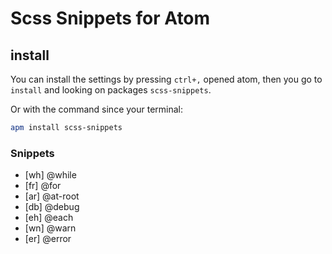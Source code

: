 # Scss Snippets for Atom

## install

You can install the settings by pressing `ctrl+,` opened atom, then you go to `install` and looking on packages `scss-snippets`.

Or with the command since your terminal:

```sh
apm install scss-snippets
```

### Snippets

- [wh] @while
- [fr] @for
- [ar] @at-root
- [db] @debug
- [eh] @each
- [wn] @warn
- [er] @error
